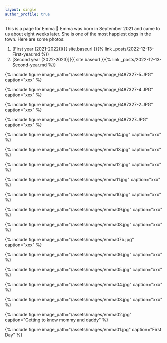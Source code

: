 ```yaml
---
layout: single
author_profile: true
---
```


This is a page for Emma :feet:  Emma was born in September 2021 and came to us about eight weeks later. 
She is one of the most happiest dogs in the town. Here are some photos:

1. [First year (2021-2022)]({{ site.baseurl }}{% link _posts/2022-12-13-First-year.md %})
2. [Second year (2022-2023)]({{ site.baseurl }}{% link _posts/2022-12-13-Second-year.md %})

{% include figure image_path="/assets/images/image_6487327-5.JPG" caption="xxx" %}

{% include figure image_path="/assets/images/image_6487327-4.JPG" caption="xxx" %}

{% include figure image_path="/assets/images/image_6487327-2.JPG" caption="xxx" %}

{% include figure image_path="/assets/images/image_6487327.JPG" caption="xxx" %}

{% include figure image_path="/assets/images/emma14.jpg" caption="xxx" %}

{% include figure image_path="/assets/images/emma13.jpg" caption="xxx" %}

{% include figure image_path="/assets/images/emma12.jpg" caption="xxx" %}

{% include figure image_path="/assets/images/emma11.jpg" caption="xxx" %}

{% include figure image_path="/assets/images/emma10.jpg" caption="xxx" %}

{% include figure image_path="/assets/images/emma09.jpg" caption="xxx" %}

{% include figure image_path="/assets/images/emma08.jpg" caption="xxx" %}

{% include figure image_path="/assets/images/emma07b.jpg" caption="xxx" %}

{% include figure image_path="/assets/images/emma06.jpg" caption="xxx" %}

{% include figure image_path="/assets/images/emma05.jpg" caption="xxx" %}

{% include figure image_path="/assets/images/emma04.jpg" caption="xxx" %}

{% include figure image_path="/assets/images/emma03.jpg" caption="xxx" %} 

{% include figure image_path="/assets/images/emma02.jpg" caption="Getting to know mommy and daddy" %}

{% include figure image_path="/assets/images/emma01.jpg" caption="First Day" %}
